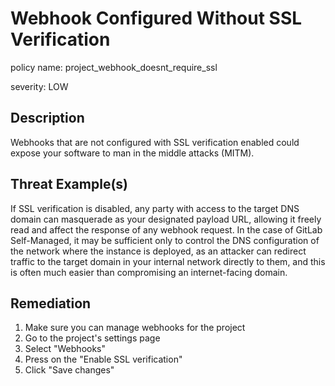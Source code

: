# Webhook Configured Without SSL Verification

policy name: project_webhook_doesnt_require_ssl

severity: LOW

## Description

Webhooks that are not configured with SSL verification enabled could expose
your software to man in the middle attacks (MITM).

## Threat Example(s)

If SSL verification is disabled, any party with access to the target DNS domain
can masquerade as your designated payload URL, allowing it freely read and
affect the response of any webhook request.
In the case of GitLab Self-Managed, it may be sufficient only to control the
DNS configuration of the network where the instance is deployed, as an attacker
can redirect traffic to the target domain in your internal network directly to
them, and this is often much easier than compromising an internet-facing domain.

## Remediation

1. Make sure you can manage webhooks for the project
2. Go to the project's settings page
3. Select "Webhooks"
4. Press on the "Enable SSL verification"
5. Click "Save changes"
